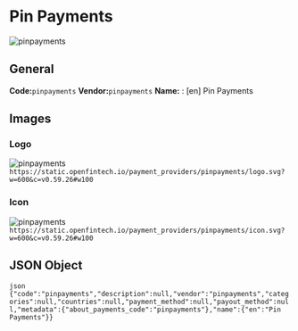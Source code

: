 # Pin Payments 
![pinpayments](https://static.openfintech.io/payment_providers/pinpayments/logo.svg?w=600&c=v0.59.26#w100) 
## General 
**Code:**`pinpayments` 
**Vendor:**`pinpayments` 
**Name:** 
:	[en] Pin Payments 
## Images 
### Logo 
![pinpayments](https://static.openfintech.io/payment_providers/pinpayments/logo.svg?w=600&c=v0.59.26#w100) 
``` https://static.openfintech.io/payment_providers/pinpayments/logo.svg?w=600&c=v0.59.26#w100 ``` 
### Icon 
![pinpayments](https://static.openfintech.io/payment_providers/pinpayments/icon.svg?w=600&c=v0.59.26#w100) 
``` https://static.openfintech.io/payment_providers/pinpayments/icon.svg?w=600&c=v0.59.26#w100 ``` 
## JSON Object 
```json {"code":"pinpayments","description":null,"vendor":"pinpayments","categories":null,"countries":null,"payment_method":null,"payout_method":null,"metadata":{"about_payments_code":"pinpayments"},"name":{"en":"Pin Payments"}} ``` 
